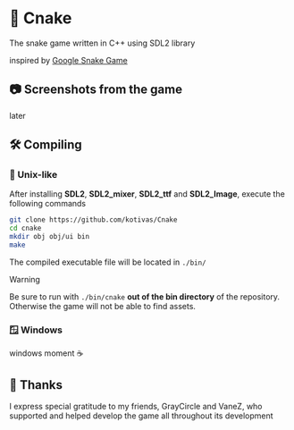 # 🐍 Cnake
The snake game written in C++ using SDL2 library

inspired by [Google Snake Game](https://g.co/kgs/BTjXHz)

## 📷 Screenshots from the game
later

## 🛠️ Compiling

### 🐧 Unix-like
After installing **SDL2**, **SDL2_mixer**, **SDL2_ttf** and **SDL2_Image**, execute the following commands
```bash
git clone https://github.com/kotivas/Cnake
cd cnake
mkdir obj obj/ui bin
make
```
The compiled executable file will be located in ``./bin/``

> [!WARNING]
> Be sure to run with `./bin/cnake` **out of the bin directory** of the repository. 
> Otherwise the game will not be able to find assets.

### 🪟 Windows
windows moment ☕

## 💜 Thanks
I express special gratitude to my friends,
GrayCircle and VaneZ, who supported and helped develop
the game all throughout its development